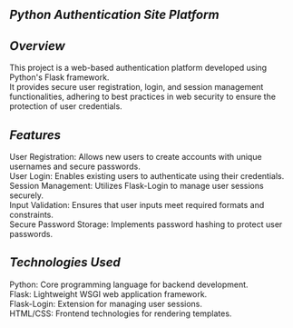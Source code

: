 ## *Python Authentication Site Platform*
## *Overview*
This project is a web-based authentication platform developed using Python's Flask framework. <br>
It provides secure user registration, login, and session management functionalities, adhering to best practices in web security to ensure the protection of user credentials.

## *Features*
User Registration: Allows new users to create accounts with unique usernames and secure passwords.<br>
User Login: Enables existing users to authenticate using their credentials.<br>
Session Management: Utilizes Flask-Login to manage user sessions securely.<br>
Input Validation: Ensures that user inputs meet required formats and constraints.<br>
Secure Password Storage: Implements password hashing to protect user passwords.<br>

## *Technologies Used*
Python: Core programming language for backend development.<br>
Flask: Lightweight WSGI web application framework.<br>
Flask-Login: Extension for managing user sessions.<br>
HTML/CSS: Frontend technologies for rendering templates.<br>
